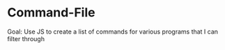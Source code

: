 # Command-File
Goal: Use JS to create a list of commands for various programs that I can filter through
